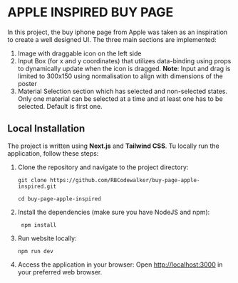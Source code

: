 # APPLE INSPIRED BUY PAGE

In this project, the buy iphone page from Apple was taken as an inspiration to create a well designed UI. The three main sections are implemented:

1. Image with draggable icon on the left side
2. Input Box (for x and y coordinates) that utilizes data-binding using props to dynamically update when the icon is dragged.
   **Note**: Input and drag is limited to 300x150 using normalisation to align with dimensions of the poster
3. Material Selection section which has selected and non-selected states. Only one material can be selected at a time and at least one has to be selected. Default is first one.

## Local Installation

The project is written using **Next.js** and **Tailwind CSS**. Tu locally run the application, follow these steps:

1. Clone the repository and navigate to the project directory:

   ```shell
   git clone https://github.com/RBCodewalker/buy-page-apple-inspired.git
   ```

   ```shell
   cd buy-page-apple-inspired
   ```

2. Install the dependencies (make sure you have NodeJS and npm):

   ```shell
    npm install
   ```

3. Run website locally:

   ```shell
   npm run dev
   ```

4. Access the application in your browser:
   Open [http://localhost:3000](http://localhost:3000) in your preferred web browser.
